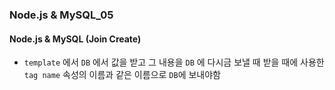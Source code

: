 ### Node.js & MySQL_05

#### Node.js & MySQL (Join Create)
- `template` 에서 `DB` 에서 값을 받고 그 내용을 `DB` 에 다시금 보낼 때 받을 때에 사용한 `tag name` 속성의 이름과 같은 이름으로 `DB`에 보내야함